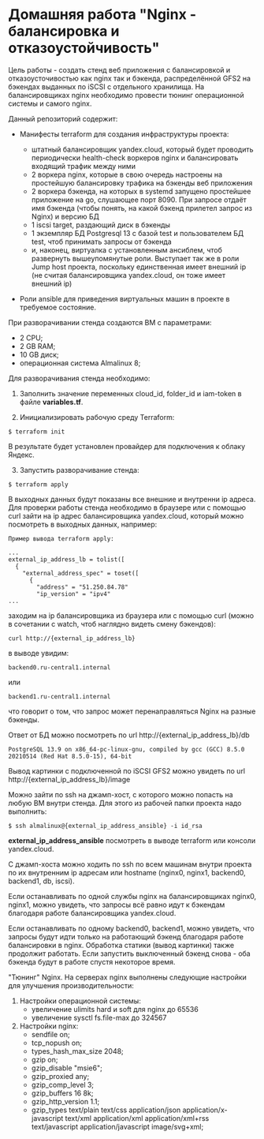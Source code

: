 # Домашняя работа "Nginx - балансировка и отказоустойчивость"

Цель работы - создать стенд веб приложения с балансировкой и отказоусточивостью как nginx так и бэкенда, распределённой GFS2 на бэкендах выданных по iSCSI с отдельного хранилища. На балансировщиках nginx необходимо провести тюнинг операционной системы и самого nginx.

Данный репозиторий содержит:

- Манифесты terraform для создания инфраструктуры проекта:
  - штатный балансировщик yandex.cloud, который будет проводить периодически health-check воркеров nginx и балансировать входящий трафик между ними
  - 2 воркера nginx, которые в свою очередь настроены на простейшую балансировку трафика на бэкенды веб приложения
  - 2 воркера бэкенда, на которых в systemd запущено простейшее приложение на go, слушающее порт 8090. При запросе отдаёт имя бэкенда (чтобы понять, на какой бэкенд прилетел запрос из Nginx) и версию БД
  - 1 iscsi target, раздающий диск в бэкенды
  - 1 экземпляр БД Postgresql 13 c базой test и пользователем БД test, чтоб принимать запросы от бэкенда
  - и, наконец, виртуалка с установленным ансиблем, чтоб развернуть вышеупомянутые роли. Выступает так же в роли Jump host проекта, поскольку единственная имеет внешний ip (не считая балансировщика yandex.cloud, он тоже имеет внешний ip)

- Роли ansible для приведения виртуальных машин в проекте в требуемое состояние.

При разворачивании стенда создаются ВМ с параметрами:
- 2 CPU;
- 2 GB RAM;
- 10 GB диск;
- операционная система Almalinux 8;

Для разворачивания стенда необходимо:

1. Заполнить значение переменных cloud_id, folder_id и iam-token в файле **variables.tf**.

2. Инициализировать рабочую среду Terraform:

```
$ terraform init
```
В результате будет установлен провайдер для подключения к облаку Яндекс.

3. Запустить разворачивание стенда:
```
$ terraform apply
```
В выходных данных будут показаны все внешние и внутренни ip адреса. Для проверки работы стенда необходимо в браузере или с помощью curl зайти на ip адрес балансировщика yandex.cloud, который можно посмотреть в выходных данных, например:

```
Пример вывода terraform apply:

...
external_ip_address_lb = tolist([
  {
    "external_address_spec" = toset([
      {
        "address" = "51.250.84.78"
        "ip_version" = "ipv4"
...
```
заходим на ip балансировщика из браузера или с помощью curl (можно в сочетании с watch, чтоб наглядно видеть смену бэкендов):
```
curl http://{external_ip_address_lb}
```
в выводе увидим:
```
backend0.ru-central1.internal
```
или
```
backend1.ru-central1.internal
```
что говорит о том, что запрос может перенаправляться Nginx на разные бэкенды.

Ответ от БД можно посмотреть по url http://{external_ip_address_lb}/db
```
PostgreSQL 13.9 on x86_64-pc-linux-gnu, compiled by gcc (GCC) 8.5.0 20210514 (Red Hat 8.5.0-15), 64-bit
```

Вывод картинки с подключенной по iSCSI GFS2 можно увидеть по url http://{external_ip_address_lb}/image

Можно зайти по ssh на джамп-хост, с которого можно попасть на любую ВМ внутри стенда. Для этого из рабочей папки проекта надо выполнить:

```
$ ssh almalinux@{external_ip_address_ansible} -i id_rsa
```
**external_ip_address_ansible** посмотреть в выводе terraform или консоли yandex.cloud.

С джамп-хоста можно ходить по ssh по всем машинам внутри проекта по их внутренним ip адресам или hostname (nginx0, nginx1, backend0, backend1, db, iscsi).

Если останавливать по одной службы nginx на балансировщиках nginx0, nginx1, можно увидеть, что запросы всё равно идут к бэкендам благодаря работе балансировщика yandex.cloud.

Если останавливать по одному backend0, backend1, можно увидеть, что запросы будут идти только на работающий бэкенд благодаря работе балансировки в nginx. Обработка статики (вывод картинки) также продолжит работать. Если запустить выключенный бэкенд снова - оба бэкенда будут в работе спустя некоторое время. 

"Тюнинг" Nginx.
На серверах nginx выполнены следующие настройки для улучшения производительности:
1. Настройки операционной системы:
   - увеличение ulimits hard и soft для nginx до 65536
   - увеличение sysctl fs.file-max до 324567
2. Настройки nginx:
   - sendfile on;
   - tcp_nopush on;
   - types_hash_max_size 2048;
   - gzip on;
   - gzip_disable "msie6";
   - gzip_proxied any;
   - gzip_comp_level 3;
   - gzip_buffers 16 8k;
   - gzip_http_version 1.1;
   - gzip_types text/plain text/css application/json application/x-javascript text/xml application/xml application/xml+rss text/javascript application/javascript image/svg+xml;